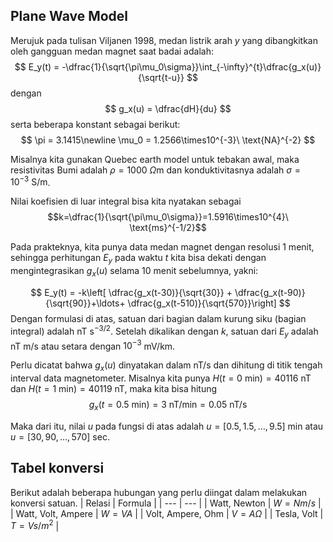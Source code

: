 ## Plane Wave Model
Merujuk pada tulisan Viljanen 1998, medan listrik arah $y$ yang dibangkitkan oleh gangguan medan magnet saat badai adalah:
$$
    E_y(t) = -\dfrac{1}{\sqrt{\pi\mu_0\sigma}}\int_{-\infty}^{t}\dfrac{g_x(u)}{\sqrt{t-u}}
$$
dengan 
$$
    g_x(u) = \dfrac{dH}{du}
$$
serta beberapa konstant sebagai berikut:
$$
    \pi = 3.1415\newline
    \mu_0 = 1.2566\times10^{-3}\ \text{NA}^{-2}
$$

Misalnya kita gunakan Quebec earth model untuk tebakan awal, maka resistivitas Bumi adalah $\rho=1000\ \Omega\text{m}$ dan konduktivitasnya adalah $\sigma=10^{-3}\ \text{S/m}$.

Nilai koefisien di luar integral bisa kita nyatakan sebagai
$$k=\dfrac{1}{\sqrt{\pi\mu_0\sigma}}=1.5916\times10^{4}\ \text{ms}^{-1/2}$$

Pada prakteknya, kita punya data medan magnet dengan resolusi 1 menit, sehingga perhitungan $E_y$ pada waktu $t$ kita bisa dekati dengan mengintegrasikan $g_x(u)$ selama 10 menit sebelumnya, yakni:

$$
    E_y(t) = -k\left[ \dfrac{g_x(t-30)}{\sqrt{30}} + \dfrac{g_x(t-90)}{\sqrt{90}}+\ldots+
    \dfrac{g_x(t-510)}{\sqrt{570}}\right]
$$
Dengan formulasi di atas, satuan dari bagian dalam kurung siku (bagian integral) adalah nT $\text{s}^{-3/2}$. Setelah dikalikan dengan $k$, satuan dari $E_y$ adalah nT m/s atau setara dengan $10^{-3}$ mV/km.

Perlu dicatat bahwa $g_x(u)$ dinyatakan dalam nT/s dan dihitung di titik tengah interval data magnetometer. Misalnya kita punya $H(t=0\text{ min})=40116$ nT dan $H(t=1\text{ min})=40119$ nT, maka kita bisa hitung 
$$g_x(t=0.5\text{ min})=3\text{ nT/min}=0.05\text{ nT/s}$$

Maka dari itu, nilai $u$ pada fungsi di atas adalah $u=[0.5, 1.5, \ldots, 9.5]\text{ min}$ atau $u=[30, 90, \ldots, 570]\text{ sec}$.
## Tabel konversi

Berikut adalah beberapa hubungan yang perlu diingat dalam melakukan konversi satuan.
| Relasi | Formula |
| --- | --- |
| Watt, Newton | $W=N m/s$ |
| Watt, Volt, Ampere | $W = VA$ |
| Volt, Ampere, Ohm | $V=A\Omega$ |
| Tesla, Volt | $T=Vs/m^2$ |
